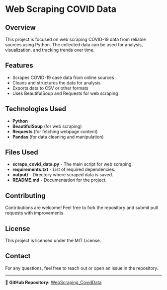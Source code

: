 # Web Scraping COVID Data

## Overview
This project is focused on web scraping COVID-19 data from reliable sources using Python. The collected data can be used for analysis, visualization, and tracking trends over time.

## Features
- Scrapes COVID-19 case data from online sources
- Cleans and structures the data for analysis
- Exports data to CSV or other formats
- Uses BeautifulSoup and Requests for web scraping

## Technologies Used
- **Python**
- **BeautifulSoup** (for web scraping)
- **Requests** (for fetching webpage content)
- **Pandas** (for data cleaning and manipulation)


## Files Used
- **scrape_covid_data.py** - The main script for web scraping.
- **requirements.txt** - List of required dependencies.
- **output/** - Directory where scraped data is saved.
- **README.md** - Documentation for the project.

## Contributing
Contributions are welcome! Feel free to fork the repository and submit pull requests with improvements.

## License
This project is licensed under the MIT License.

## Contact
For any questions, feel free to reach out or open an issue in the repository.

---
📌 **GitHub Repository:** [WebScraping_CovidData](https://github.com/khushigupta95/WebScraping_CovidData)
